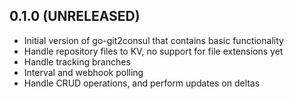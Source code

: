 ## 0.1.0 (UNRELEASED)

* Initial version of go-git2consul that contains basic functionality
* Handle repository files to KV, no support for file extensions yet
* Handle tracking branches
* Interval and webhook polling
* Handle CRUD operations, and perform updates on deltas
